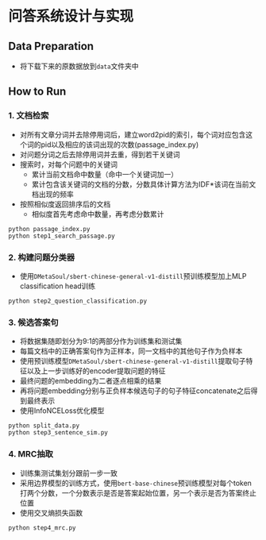 # 问答系统设计与实现

## Data Preparation
- 将下载下来的原数据放到`data`文件夹中

## How to Run
### 1. 文档检索
- 对所有文章分词并去除停用词后，建立word2pid的索引，每个词对应包含这个词的pid以及相应的该词出现的次数(passage_index.py)
- 对问题分词之后去除停用词并去重，得到若干关键词
- 搜索时，对每个问题中的关键词
   - 累计当前文档命中数量（命中一个关键词加一）
   - 累计包含该关键词的文档的分数，分数具体计算方法为IDF*该词在当前文档出现的频率
- 按照相似度返回排序后的文档
   - 相似度首先考虑命中数量，再考虑分数累计

```
python passage_index.py
python step1_search_passage.py
```

### 2. 构建问题分类器
- 使用`DMetaSoul/sbert-chinese-general-v1-distill`预训练模型加上MLP classification head训练

```
python step2_question_classification.py
```


### 3. 候选答案句
- 将数据集随即划分为9:1的两部分作为训练集和测试集
- 每篇文档中的正确答案句作为正样本，同一文档中的其他句子作为负样本
- 使用预训练模型`DMetaSoul/sbert-chinese-general-v1-distill`提取句子特征以及上一步训练好的encoder提取问题的特征
- 最终问题的embedding为二者逐点相乘的结果
- 再将问题embedding分别与正负样本候选句子的句子特征concatenate之后得到最终表示
- 使用InfoNCELoss优化模型

```
python split_data.py
python step3_sentence_sim.py
```

### 4. MRC抽取
- 训练集测试集划分跟前一步一致
- 采用边界模型的训练方式，使用`bert-base-chinese`预训练模型对每个token打两个分数，一个分数表示是否是答案起始位置，另一个表示是否为答案终止位置
- 使用交叉熵损失函数

```
python step4_mrc.py
```